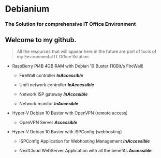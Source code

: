 
# Debianium
### The Solution for comprehensive IT Office Environment


## Welcome to my github.

> All the resources that will appear here in the future are part of tools of my Environmental IT Office Solution.

* RaspBerry Pi4B 4GB RAM with Debian 10 Buster (1GBit/s FireWall)

	* FireWall controller ***InAccessible***

	* Unifi network controller ***InAccessible***

	* Network ISP gateway ***InAccesible***

	* Network monitor ***InAccesible***

* Hyper-V Debian 10 Buster with OpenVPN (remote access)

	* OpenVPN Server ***Accessible***

* Hyper-V Debian 10 Buster with ISPConfig (webhosting)

	* ISPConfig Application for Webhosting  Management ***InAccessible***

	* NextCloud WebServer Application with all the benefits ***Accessible***

